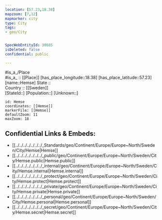 ```yaml
---
location: [57.23,18.38] 
mapzoom: [7,12] 
mapmarker: city 
type: City
tags:
- geo/City


SpocWebEntityId: 30885
isDeleted: false
confidential: public

---
```

#is_a_/Place  
#is_a_ :: [[Place]] 
[has_place_longitude::18.38] 
[has_place_latitude::57.23] 
[name::Hemse] 
State ::  
Country :: [[Sweden]]  
[StateId::] 
[Population::] 
[Unknown::] 


```leaflet
id: Hemse
coordinates: [[Hemse]] 
markerFile: [[Hemse]] 
defaultZoom: 11 
maxZoom: 18
```


## Confidential Links & Embeds: 
- [[../../../../../../../_Standards/geo/Continent/Europe/Europe~North/Sweden/City/Hemse|Hemse]] 
- [[../../../../../../../_public/geo/Continent/Europe/Europe~North/Sweden/City/Hemse.public|Hemse.public]] 
- [[../../../../../../../_internal/geo/Continent/Europe/Europe~North/Sweden/City/Hemse.internal|Hemse.internal]] 
- [[../../../../../../../_protect/geo/Continent/Europe/Europe~North/Sweden/City/Hemse.protect|Hemse.protect]] 
- [[../../../../../../../_private/geo/Continent/Europe/Europe~North/Sweden/City/Hemse.private|Hemse.private]] 
- [[../../../../../../../_personal/geo/Continent/Europe/Europe~North/Sweden/City/Hemse.personal|Hemse.personal]] 
- [[../../../../../../../_secret/geo/Continent/Europe/Europe~North/Sweden/City/Hemse.secret|Hemse.secret]] 

